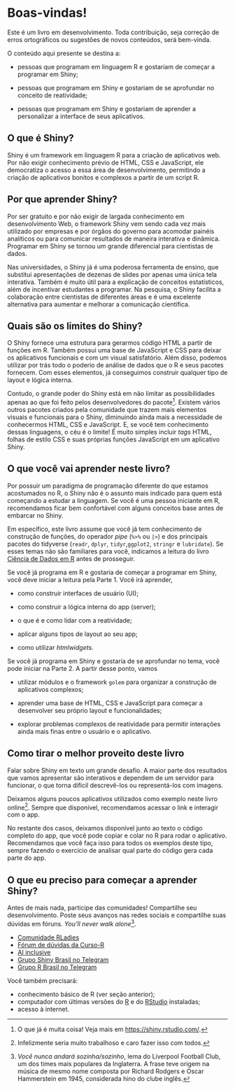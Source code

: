 
<!-- README.md is generated from README.Rmd. Please edit that file -->

# Boas-vindas!

Este é um livro em desenvolvimento. Toda contribuição, seja correção de
erros ortográficos ou sugestões de novos conteúdos, será bem-vinda.

O conteúdo aqui presente se destina a:

-   pessoas que programam em linguagem R e gostariam de começar a
    programar em Shiny;

-   pessoas que programam em Shiny e gostariam de se aprofundar no
    conceito de reatividade;

-   pessoas que programam em Shiny e gostariam de aprender a
    personalizar a interface de seus aplicativos.

## O que é Shiny?

Shiny é um framework em linguagem R para a criação de aplicativos web.
Por não exigir conhecimento prévio de HTML, CSS e JavaScript, ele
democratiza o acesso a essa área de desenvolvimento, permitindo a
criação de aplicativos bonitos e complexos a partir de um script R.

## Por que aprender Shiny?

Por ser gratuito e por não exigir de largada conhecimento em
desenvolvimento Web, o framework Shiny vem sendo cada vez mais utilizado
por empresas e por órgãos do governo para acomodar painéis analíticos ou
para comunicar resultados de maneira interativa e dinâmica. Programar em
Shiny se tornou um grande diferencial para cientistas de dados.

Nas universidades, o Shiny já é uma poderosa ferramenta de ensino, que
substitui apresentações de dezenas de slides por apenas uma única tela
interativa. Também é muito útil para a explicação de conceitos
estatísticos, além de incentivar estudantes a programar. Na pesquisa, o
Shiny facilita a colaboração entre cientistas de diferentes áreas e é
uma excelente alternativa para aumentar e melhorar a comunicação
científica.

## Quais são os limites do Shiny?

O Shiny fornece uma estrutura para gerarmos código HTML a partir de
funções em R. Também possui uma base de JavaScript e CSS para deixar os
aplicativos funcionais e com um visual satisfatório. Além disso, podemos
utilizar por trás todo o poderio de análise de dados que o R e seus
pacotes fornecem. Com esses elementos, já conseguimos construir qualquer
tipo de layout e lógica interna.

Contudo, o grande poder do Shiny está em não limitar as possibilidades
apenas ao que foi feito pelos desenvolvedores do pacote[^1]. Existem
vários outros pacotes criados pela comunidade que trazem mais elementos
visuais e funcionais para o Shiny, diminuindo ainda mais a necessidade
de conhecermos HTML, CSS e JavaScript. E, se você tem conhecimento
dessas linguagens, o céu é o limite! É muito simples incluir *tags*
HTML, folhas de estilo CSS e suas próprias funções JavaScript em um
aplicativo Shiny.

## O que você vai aprender neste livro?

Por possuir um paradigma de programação diferente do que estamos
acostumados no R, o Shiny não é o assunto mais indicado para quem está
começando a estudar a linguagem. Se você é uma pessoa iniciante em R,
recomendamos ficar bem confortável com alguns conceitos base antes de
embarcar no Shiny.

Em específico, este livro assume que você já tem conhecimento de
construção de funções, do operador *pipe* (`%>%` ou `|>`) e dos
principais pacotes do tidyverse (`readr`, `dplyr`, `tidyr`,`ggplot2`,
`stringr` e `lubridate`). Se esses temas não são familiares para você,
indicamos a leitura do livro [Ciência de Dados em
R](https://livro.curso-r.com/) antes de prosseguir.

Se você já programa em R e gostaria de começar a programar em Shiny,
você deve iniciar a leitura pela Parte 1. Você irá aprender,

-   como construir interfaces de usuário (UI);

-   como construir a lógica interna do app (server);

-   o que é e como lidar com a reatividade;

-   aplicar alguns tipos de layout ao seu app;

-   como utilizar *htmlwidgets*.

Se você já programa em Shiny e gostaria de se aprofundar no tema, você
pode iniciar na Parte 2. A partir desse ponto, vamos

-   utilizar módulos e o framework `golem` para organizar a construção
    de aplicativos complexos;

-   aprender uma base de HTML, CSS e JavaScript para começar a
    desenvolver seu próprio layout e funcionalidades;

-   explorar problemas complexos de reatividade para permitir interações
    ainda mais finas entre o usuário e o aplicativo.

## Como tirar o melhor proveito deste livro

Falar sobre Shiny em texto um grande desafio. A maior parte dos
resultados que vamos apresentar são interativos e dependem de um
servidor para funcionar, o que torna difícil descrevê-los ou
representá-los com imagens.

Deixamos alguns poucos aplicativos utilizados como exemplo neste livro
online[^2]. Sempre que disponível, recomendamos acessar o link e
interagir com o app.

No restante dos casos, deixamos disponível junto ao texto o código
completo do app, que você pode copiar e colar no R para rodar o
aplicativo. Recomendamos que você faça isso para todos os exemplos deste
tipo, sempre fazendo o exercício de analisar qual parte do código gera
cada parte do app.

## O que eu preciso para começar a aprender Shiny?

Antes de mais nada, participe das comunidades! Compartilhe seu
desenvolvimento. Poste seus avanços nas redes sociais e compartilhe suas
dúvidas em fóruns. *You’ll never walk alone*[^3].

-   [Comunidade
    RLadies](https://benubah.github.io/r-community-explorer/rladies.html)
-   [Fórum de dúvidas da Curso-R](https://discourse.curso-r.com/)
-   [AI inclusive](https://www.ai-inclusive.org/)
-   [Grupo Shiny Brasil no Telegram](https://t.me/+10xVIRZ7aek1NGZh)
-   [Grupo R Brasil no Telegram](https://t.me/rbrasiloficial)

Você também precisará:

-   conhecimento básico de R (ver seção anterior);
-   computador com últimas versões do
    [R](The%20Comprehensive%20R%20Archive%20Networkcran.r-project.org) e
    do [RStudio](https://rstudio.com/products/rstudio/download/)
    instaladas;
-   acesso à internet.

[^1]: O que já é muita coisa! Veja mais em <https://shiny.rstudio.com/>.

[^2]: Infelizmente seria muito trabalhoso e caro fazer isso com todos.

[^3]: *Você nunca andará sozinha/sozinho*, lema do Liverpool Football Club, um
    dos times mais populares da Inglaterra. A frase teve origem na
    música de mesmo nome composta por Richard Rodgers e Oscar
    Hammerstein em 1945, considerada hino do clube inglês.
